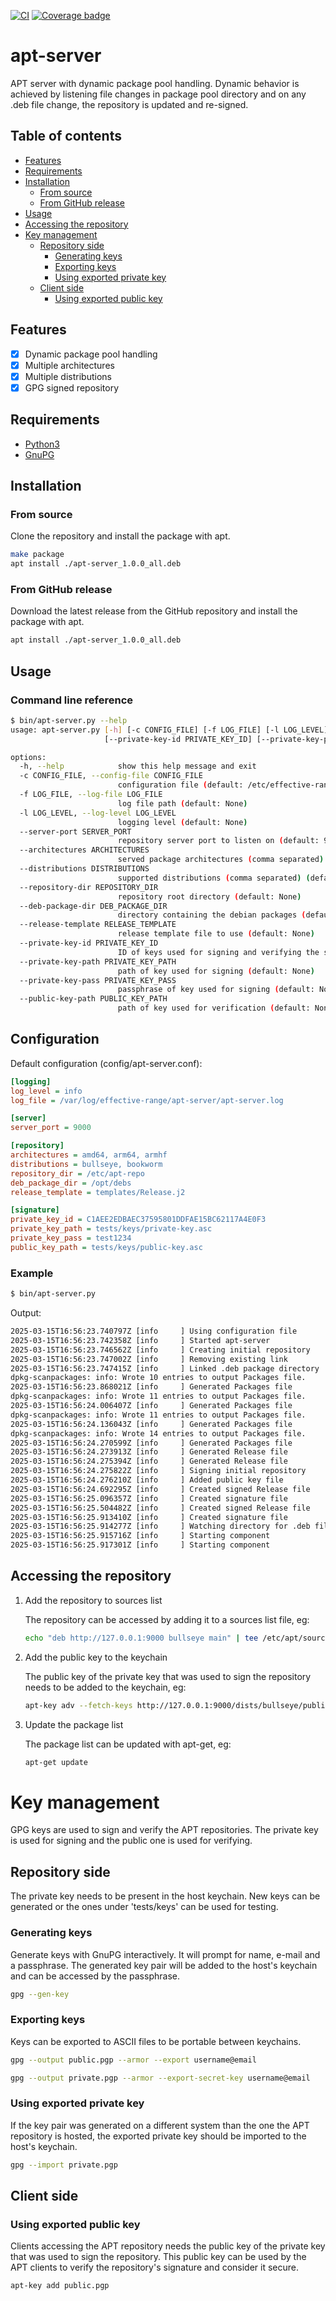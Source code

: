[![CI](https://github.com/EffectiveRange/apt-server/actions/workflows/ci.yaml/badge.svg)](https://github.com/EffectiveRange/apt-server/actions/workflows/ci.yaml)
[![Coverage badge](https://img.shields.io/endpoint?url=https://raw.githubusercontent.com/EffectiveRange/apt-server/python-coverage-comment-action-data/endpoint.json)](https://htmlpreview.github.io/?https://github.com/EffectiveRange/apt-server/blob/python-coverage-comment-action-data/htmlcov/index.html)

# apt-server

APT server with dynamic package pool handling. Dynamic behavior is achieved by listening file changes in package pool
directory and on any .deb file change, the repository is updated and re-signed.

## Table of contents

- [Features](#features)
- [Requirements](#requirements)
- [Installation](#installation)
    - [From source](#from-source)
    - [From GitHub release](#from-github-release)
- [Usage](#usage)
- [Accessing the repository](#accessing-the-repository)
- [Key management](#key-management)
    - [Repository side](#repository-side)
        - [Generating keys](#generating-keys)
        - [Exporting keys](#exporting-keys)
        - [Using exported private key](#using-exported-private-key)
    - [Client side](#client-side)
        - [Using exported public key](#using-exported-public-key)

## Features

- [x] Dynamic package pool handling
- [x] Multiple architectures
- [x] Multiple distributions
- [x] GPG signed repository

## Requirements

- [Python3](https://www.python.org/downloads/)
- [GnuPG](https://gnupg.org/download/)

## Installation

### From source

Clone the repository and install the package with apt.

```bash
make package
apt install ./apt-server_1.0.0_all.deb
```

### From GitHub release

Download the latest release from the GitHub repository and install the package with apt.

```bash
apt install ./apt-server_1.0.0_all.deb
``` 

## Usage

### Command line reference

```bash
$ bin/apt-server.py --help
usage: apt-server.py [-h] [-c CONFIG_FILE] [-f LOG_FILE] [-l LOG_LEVEL] [--server-port SERVER_PORT] [--architectures ARCHITECTURES] [--distributions DISTRIBUTIONS] [--repository-dir REPOSITORY_DIR] [--deb-package-dir DEB_PACKAGE_DIR] [--release-template RELEASE_TEMPLATE]
                     [--private-key-id PRIVATE_KEY_ID] [--private-key-path PRIVATE_KEY_PATH] [--private-key-pass PRIVATE_KEY_PASS] [--public-key-path PUBLIC_KEY_PATH]

options:
  -h, --help            show this help message and exit
  -c CONFIG_FILE, --config-file CONFIG_FILE
                        configuration file (default: /etc/effective-range/apt-server/apt-server.conf)
  -f LOG_FILE, --log-file LOG_FILE
                        log file path (default: None)
  -l LOG_LEVEL, --log-level LOG_LEVEL
                        logging level (default: None)
  --server-port SERVER_PORT
                        repository server port to listen on (default: 9000)
  --architectures ARCHITECTURES
                        served package architectures (comma separated) (default: None)
  --distributions DISTRIBUTIONS
                        supported distributions (comma separated) (default: None)
  --repository-dir REPOSITORY_DIR
                        repository root directory (default: None)
  --deb-package-dir DEB_PACKAGE_DIR
                        directory containing the debian packages (default: None)
  --release-template RELEASE_TEMPLATE
                        release template file to use (default: None)
  --private-key-id PRIVATE_KEY_ID
                        ID of keys used for signing and verifying the signature (default: None)
  --private-key-path PRIVATE_KEY_PATH
                        path of key used for signing (default: None)
  --private-key-pass PRIVATE_KEY_PASS
                        passphrase of key used for signing (default: None)
  --public-key-path PUBLIC_KEY_PATH
                        path of key used for verification (default: None)
``` 

## Configuration

Default configuration (config/apt-server.conf):

```ini
[logging]
log_level = info
log_file = /var/log/effective-range/apt-server/apt-server.log

[server]
server_port = 9000

[repository]
architectures = amd64, arm64, armhf
distributions = bullseye, bookworm
repository_dir = /etc/apt-repo
deb_package_dir = /opt/debs
release_template = templates/Release.j2

[signature]
private_key_id = C1AEE2EDBAEC37595801DDFAE15BC62117A4E0F3
private_key_path = tests/keys/private-key.asc
private_key_pass = test1234
public_key_path = tests/keys/public-key.asc
```

### Example

```bash
$ bin/apt-server.py
```

Output:

```bash
2025-03-15T16:56:23.740797Z [info     ] Using configuration file       [ConfigLoader] app_version=1.1.5 application=apt-server config_file=/etc/effective-range/apt-server/apt-server.conf hostname=Legion7iPro
2025-03-15T16:56:23.742358Z [info     ] Started apt-server             [AptServerApp] app_version=1.1.5 application=apt-server arguments={'log_level': 'info', 'log_file': '/var/log/effective-range/apt-server/apt-server.log', 'server_port': 9000, 'architectures': 'amd64, arm64, armhf', 'distributions': 'bullseye, bookworm', 'repository_dir': '/etc/apt-repo', 'deb_package_dir': '/tmp/packages', 'release_template': 'templates/Release.j2', 'private_key_id': 'C1AEE2EDBAEC37595801DDFAE15BC62117A4E0F3', 'private_key_path': 'tests/keys/private-key.asc', 'private_key_pass': 'test1234', 'public_key_path': 'tests/keys/public-key.asc', 'config_file': '/etc/effective-range/apt-server/apt-server.conf'} hostname=Legion7iPro
2025-03-15T16:56:23.746562Z [info     ] Creating initial repository    [AptServer] app_version=1.1.5 application=apt-server hostname=Legion7iPro
2025-03-15T16:56:23.747002Z [info     ] Removing existing link         [AptRepository] app_version=1.1.5 application=apt-server hostname=Legion7iPro target=/etc/apt-repo/pool/main
2025-03-15T16:56:23.747415Z [info     ] Linked .deb package directory  [AptRepository] app_version=1.1.5 application=apt-server hostname=Legion7iPro source=/tmp/packages target=/etc/apt-repo/pool/main
dpkg-scanpackages: info: Wrote 10 entries to output Packages file.
2025-03-15T16:56:23.868021Z [info     ] Generated Packages file        [AptRepository] app_version=1.1.5 application=apt-server architecture=all distribution=bullseye file=/etc/apt-repo/dists/bullseye/main/binary-all/Packages hostname=Legion7iPro
dpkg-scanpackages: info: Wrote 11 entries to output Packages file.
2025-03-15T16:56:24.006407Z [info     ] Generated Packages file        [AptRepository] app_version=1.1.5 application=apt-server architecture=amd64 distribution=bullseye file=/etc/apt-repo/dists/bullseye/main/binary-amd64/Packages hostname=Legion7iPro
dpkg-scanpackages: info: Wrote 11 entries to output Packages file.
2025-03-15T16:56:24.136043Z [info     ] Generated Packages file        [AptRepository] app_version=1.1.5 application=apt-server architecture=arm64 distribution=bullseye file=/etc/apt-repo/dists/bullseye/main/binary-arm64/Packages hostname=Legion7iPro
dpkg-scanpackages: info: Wrote 14 entries to output Packages file.
2025-03-15T16:56:24.270599Z [info     ] Generated Packages file        [AptRepository] app_version=1.1.5 application=apt-server architecture=armhf distribution=bullseye file=/etc/apt-repo/dists/bullseye/main/binary-armhf/Packages hostname=Legion7iPro
2025-03-15T16:56:24.273913Z [info     ] Generated Release file         [AptRepository] app_version=1.1.5 application=apt-server distribution=bullseye file=/etc/apt-repo/dists/bullseye/Release hostname=Legion7iPro
2025-03-15T16:56:24.275394Z [info     ] Generated Release file         [AptRepository] app_version=1.1.5 application=apt-server distribution=bookworm file=/etc/apt-repo/dists/bookworm/Release hostname=Legion7iPro
2025-03-15T16:56:24.275822Z [info     ] Signing initial repository     [AptServer] app_version=1.1.5 application=apt-server hostname=Legion7iPro
2025-03-15T16:56:24.276210Z [info     ] Added public key file          [AptSigner] app_version=1.1.5 application=apt-server file=/etc/apt-repo/dists/bullseye/public.key hostname=Legion7iPro
2025-03-15T16:56:24.692295Z [info     ] Created signed Release file    [AptSigner] app_version=1.1.5 application=apt-server file=/etc/apt-repo/dists/bullseye/InRelease hostname=Legion7iPro
2025-03-15T16:56:25.096357Z [info     ] Created signature file         [AptSigner] app_version=1.1.5 application=apt-server file=/etc/apt-repo/dists/bullseye/Release.gpg hostname=Legion7iPro
2025-03-15T16:56:25.504482Z [info     ] Created signed Release file    [AptSigner] app_version=1.1.5 application=apt-server file=/etc/apt-repo/dists/bookworm/InRelease hostname=Legion7iPro
2025-03-15T16:56:25.913410Z [info     ] Created signature file         [AptSigner] app_version=1.1.5 application=apt-server file=/etc/apt-repo/dists/bookworm/Release.gpg hostname=Legion7iPro
2025-03-15T16:56:25.914277Z [info     ] Watching directory for .deb file changes [AptServer] app_version=1.1.5 application=apt-server directory=/tmp/packages hostname=Legion7iPro
2025-03-15T16:56:25.915716Z [info     ] Starting component             [AptServer] app_version=1.1.5 application=apt-server component=file-observer hostname=Legion7iPro
2025-03-15T16:56:25.917301Z [info     ] Starting component             [AptServer] app_version=1.1.5 application=apt-server component=web-server hostname=Legion7iPro
```

## Accessing the repository

1. Add the repository to sources list

   The repository can be accessed by adding it to a sources list file, eg:

    ```bash
    echo "deb http://127.0.0.1:9000 bullseye main" | tee /etc/apt/sources.list.d/effective-range.list
    ```

2. Add the public key to the keychain

   The public key of the private key that was used to sign the repository needs to be added to the keychain, eg:

    ```bash
    apt-key adv --fetch-keys http://127.0.0.1:9000/dists/bullseye/public.key
    ```

3. Update the package list

   The package list can be updated with apt-get, eg:

    ```bash
    apt-get update
    ```

# Key management

GPG keys are used to sign and verify the APT repositories.
The private key is used for signing and the public one is used for verifying.

## Repository side

The private key needs to be present in the host keychain. New keys can be generated or the ones under 'tests/keys' can
be used for testing.

### Generating keys

Generate keys with GnuPG interactively. It will prompt for name, e-mail and a passphrase. The generated key pair
will be added to the host's keychain and can be accessed by the passphrase.

```bash
gpg --gen-key
```

### Exporting keys

Keys can be exported to ASCII files to be portable between keychains.

```bash
gpg --output public.pgp --armor --export username@email
```

```bash
gpg --output private.pgp --armor --export-secret-key username@email
```

### Using exported private key

If the key pair was generated on a different system than the one the APT repository is hosted, the exported private key
should be imported to the host's keychain.

```bash
gpg --import private.pgp
```

## Client side

### Using exported public key

Clients accessing the APT repository needs the public key of the private key that was used to sign the repository. This
public key can be used by the APT clients to verify the repository's signature and consider it secure.

```bash
apt-key add public.pgp
```
